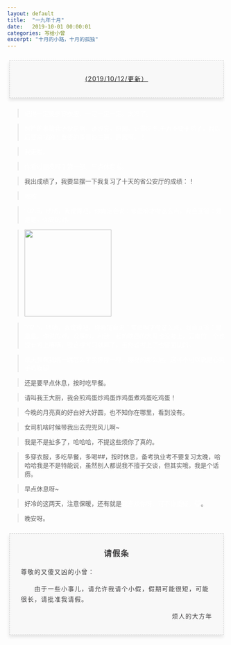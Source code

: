 ```yaml
---
layout: default
title:  "一九年十月"
date:   2019-10-01 00:00:01
categories: 写给小曾
excerpt: "十月的小路，十月的孤独"
---
```



<section style="margin: 20px 0px;">
    <section style="padding: 5px;box-sizing: border-box;">
        <section style="text-align: center;border-width: 1px;border-style: dashed;border-color: #cccccc;background: #f8f8f8;box-shadow: #e5e5e5 -1px 5px 7px;letter-spacing: 1.5px;padding: 1em;color: #3f3e3f;box-sizing: border-box;">
            <section style="text-align: justify;padding: 2px 0.8em;line-height: 1.75em;font-size: 14px;box-sizing: border-box;">
                <p style="text-align: center;">
                    <a href="">(2019/10/12/更新）</a>
                </p>
            </section>
        </section>
    </section>
</section>

> <font color="white">记得一定要多穿衣服，一定一定一定。太冷了。</font>

> <font color="white">照片的事情我还没忘啊，还没忘，原图，记得原图,千万不要删除了，我以后要来找的！重要的事情说三遍，原图啊。！</font>

> <font color="white">我走啦。</font>

> <font color="white">你看过画皮吗？第一部。早点休息啦。</font>

> 我出成绩了，我要显摆一下我复习了十天的省公安厅的成绩：！

> <font color="white">咳咳</font>

> <font color="white">102.5，啧啧，我觉得吧，你肯定会说：笨蛋啊才考这么点。我会回答：是是是，你说的对。</font>

> <img src="https://puui.qpic.cn/fans_admin/0/3_837323156_1570851079848/0" width="200">

> <font color="white">102.5，啧啧，我觉得吧，你肯定会说：笨蛋啊才考这么点。我会回答：是是是，你说的对。没事的，和我一起的陕西的大哥也没考上，云南的一个也没有考上嘻嘻，我这裸考的就算了。虽然说考上了也要面试的。</font>

> <font color="white">改天教教我跳一跳怎么才能像你一样，蹦哒的那么远。这可不可以说是心灵手巧啊😺</font>

> 还是要早点休息，按时吃早餐。

> 请叫我王大厨，我会煎鸡蛋炒鸡蛋炸鸡蛋煮鸡蛋吃鸡蛋！

> 今晚的月亮真的好白好大好圆，也不知你在哪里，看到没有。

> 女司机啥时候带我出去兜兜风儿啊~

> <!--下午的时候楼上一个奶奶摔倒了，在楼道间喊叫，半天了没人理我就出去了，可能我也出去的太晚了，，可真是应了白蛇缘起那句话"世间多了是长了两条腿的恶人"，作为一个外行人，看那奶奶是骨折了，骨头的断裂挑起的肉皮清晰可见（傻子都能看到），然后又是跑来跑去找她儿子，送医院的时候我用一个红色塑料袋子给她绑了脚，我的手是抖的，我知道我的操作一定有问题……看来我真不是学医的料，真的手抖...然后和另外一个下楼的人一起将她扶上了她儿子的背，我就没跟着大叔往医院送了，八十六的高龄估计得很长时间的，祝好。-->

> 我是不是扯多了，哈哈哈，不提这些烦你了真的。

> 多穿衣服，多吃早餐，多喝##，按时休息，备考执业考不要复习太晚，哈哈哈我是不是特能说，虽然别人都说我不擅于交谈，但其实哦，我是个话痨。

> 早点休息呀~

> 好冷的这两天，注意保暖，还有就是<font color="white">我喜欢你呀，可不许质疑。😺</font>。

> 晚安呀。  

<section style="margin: 20px 0px;">
    <section style="padding: 5px;box-sizing: border-box;">
        <section style="text-align: center;border-width: 1px;border-style: dashed;border-color: #cccccc;background: #f8f8f8;box-shadow: #e5e5e5 -1px 5px 7px;letter-spacing: 1.5px;padding: 1em;color: #3f3e3f;box-sizing: border-box;">
            <section style="padding: 2px 0.8em;line-height: 1.75em;font-size: 14px;box-sizing: border-box;">
                <p style="text-align: center; font-size: 18px">
                    <b>请假条</b>
                </p>
                <p style="text-align: left;">
                    尊敬的又傻又凶的小曾：
                </p>
                <p style="text-align: left;">
                    &emsp;&emsp;由于一些小事儿，请允许我请个小假，假期可能很短，可能很长，请批准我请假。
                </p>
                <p style="text-align: right;">
                    烦人的大方年
                </p>
            </section>
        </section>
    </section>
</section>
